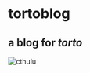 # tortoblog
## a blog for _torto_

![cthulu](https://www.google.com/url?sa=i&rct=j&q=&esrc=s&source=images&cd=&cad=rja&uact=8&ved=0ahUKEwiay4L_74nUAhXihFQKHd-ODwMQjRwIBw&url=https%3A%2F%2Fjustinawilliams.wordpress.com%2Ftag%2Fcthulhu%2F&psig=AFQjCNESY9KKFYIbyg4GbfWhXnBAgtrcLQ&ust=1495761513112261 "TORTO")
